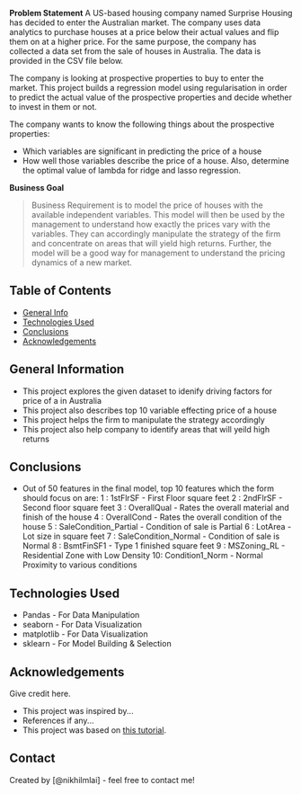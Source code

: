 **Problem Statement**
A US-based housing company named Surprise Housing has decided to enter the Australian market. The company uses data analytics to purchase houses at a price below their actual values and flip them on at a higher price. For the same purpose, the company has collected a data set from the sale of houses in Australia. The data is provided in the CSV file below.

The company is looking at prospective properties to buy to enter the market. This project builds a regression model using regularisation in order to predict the actual value of the prospective properties and decide whether to invest in them or not.

The company wants to know the following things about the prospective properties:
- Which variables are significant in predicting the price of a house
- How well those variables describe the price of a house.
Also, determine the optimal value of lambda for ridge and lasso regression.

**Business Goal**
> Business Requirement is to model the price of houses with the available independent variables. This model will then be used by the management to understand how exactly the prices vary with the variables. They can accordingly manipulate the strategy of the firm and concentrate on areas that will yield high returns. Further, the model will be a good way for management to understand the pricing dynamics of a new market.

## Table of Contents
* [General Info](#general-information)
* [Technologies Used](#technologies-used)
* [Conclusions](#conclusions)
* [Acknowledgements](#acknowledgements)

<!-- You can include any other section that is pertinent to your problem -->

## General Information
- This project explores the given dataset to idenify driving factors for price of a in Australia
- This project also describes top 10 variable effecting price of a house
- This project helps the firm to manipulate the strategy accordingly
- This project also help company to identify areas that will yeild high returns

## Conclusions
- Out of 50 features in the final model, top 10 features which the form should focus on are:
  1 : 1stFlrSF - First Floor square feet
  2 : 2ndFlrSF - Second floor square feet
  3 : OverallQual - Rates the overall material and finish of the house
  4 : OverallCond - Rates the overall condition of the house
  5 : SaleCondition_Partial - Condition of sale is Partial
  6 : LotArea - Lot size in square feet
  7 : SaleCondition_Normal - Condition of sale is Normal
  8 : BsmtFinSF1 - Type 1 finished square feet
  9 : MSZoning_RL - Residential Zone with Low Density
  10: Condition1_Norm - Normal Proximity to various conditions

## Technologies Used
- Pandas - For Data Manipulation
- seaborn - For Data Visualization
- matplotlib - For Data Visualization
- sklearn - For Model Building & Selection

<!-- As the libraries versions keep on changing, it is recommended to mention the version of library used in this project -->

## Acknowledgements
Give credit here.
- This project was inspired by...
- References if any...
- This project was based on [this tutorial](https://www.example.com).


## Contact
Created by [@nikhilmlai] - feel free to contact me!


<!-- Optional -->
<!-- ## License -->
<!-- This project is open source and available under the [... License](). -->

<!-- You don't have to include all sections - just the one's relevant to your project -->
